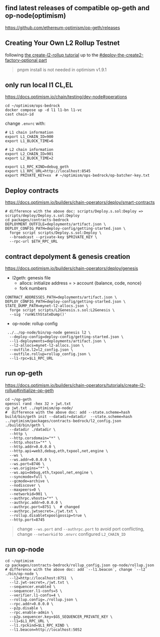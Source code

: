 ## find latest releases of compatible op-geth and op-node(optimism)
https://github.com/ethereum-optimism/op-geth/releases

## Creating Your Own L2 Rollup Testnet
following [the create-l2-rollup tutorial](https://docs.optimism.io/builders/chain-operators/tutorials/create-l2-rollup) up to the [#deploy-the-create2-factory-optional part](https://docs.optimism.io/builders/chain-operators/tutorials/create-l2-rollup#deploy-the-create2-factory-optional)
> pnpm install is not needed in optimism v1.9.1
## only run local l1 CL,EL
https://docs.optimism.io/chain/testing/dev-node#operations
```
cd ~/optimism/ops-bedrock
docker compose up -d l1 l1-bn l1-vc
cast chain-id
```

change `.envrc` with:
```
# L1 chain information
export L1_CHAIN_ID=900
export L1_BLOCK_TIME=6

# L2 chain information
export L2_CHAIN_ID=901
export L2_BLOCK_TIME=2

export L1_RPC_KIND=debug_geth
export L1_RPC_URL=http://localhost:8545
export PRIVATE_KEY=xx  # ~/optimism/ops-bedrock/op-batcher-key.txt
```

## Deploy contracts
https://docs.optimism.io/builders/chain-operators/deploy/smart-contracts
```
# difference with the above doc: scripts/Deploy.s.sol:Deploy => scripts/deploy/Deploy.s.sol:Deploy
cd packages/contracts-bedrock
DEPLOYMENT_OUTFILE=deployments/artifact.json \
DEPLOY_CONFIG_PATH=deploy-config/getting-started.json \
  forge script scripts/Deploy.s.sol:Deploy \
  --broadcast --private-key $PRIVATE_KEY \ 
  --rpc-url $ETH_RPC_URL
```

## contract depolyment & genesis creation
https://docs.optimism.io/builders/chain-operators/deploy/genesis
- l2geth: genesis file
  - allocs: initialize address = > account {balance, code, nonce}
  - fork numbers
 
```
CONTRACT_ADDRESSES_PATH=deployments/artifact.json \
DEPLOY_CONFIG_PATH=deploy-config/getting-started.json \
STATE_DUMP_PATH=mynet-l2-allocs.json \
  forge script scripts/L2Genesis.s.sol:L2Genesis \
  --sig 'runWithStateDump()'
```

- op-node: rollup config
```
 ../../op-node/bin/op-node genesis l2 \
  --deploy-config=deploy-config/getting-started.json \
  --l1-deployments=deployments/artifact.json \
  --l2-allocs=mynet-l2-allocs.json \
  --outfile.l2=l2_config.json \
  --outfile.rollup=rollup_config.json \
  --l1-rpc=$L1_RPC_URL
```

## run op-geth
https://docs.optimism.io/builders/chain-operators/tutorials/create-l2-rollup#initialize-op-geth
```
cd ~/op-geth
openssl rand -hex 32 > jwt.txt
cp jwt.txt ../optimism/op-node/
#  difference with the above doc: add --state.scheme=hash
build/bin/geth init --datadir=datadir  --state.scheme=hash ../optimism/packages/contracts-bedrock/l2_config.json
./build/bin/geth \
  --datadir ./datadir \
  --http \
  --http.corsdomain="*" \
  --http.vhosts="*" \
  --http.addr=0.0.0.0 \
  --http.api=web3,debug,eth,txpool,net,engine \
  --ws \
  --ws.addr=0.0.0.0 \
  --ws.port=8746 \ 
  --ws.origins="*" \
  --ws.api=debug,eth,txpool,net,engine \
  --syncmode=full \
  --gcmode=archive \
  --nodiscover \
  --maxpeers=0 \
  --networkid=901 \ 
  --authrpc.vhosts="*" \
  --authrpc.addr=0.0.0.0 \
  --authrpc.port=8751 \  # changed
  --authrpc.jwtsecret=./jwt.txt \
  --rollup.disabletxpoolgossip=true \
  --http.port=8745
```
> change `--ws.port` and `--authrpc.port` to avoid port conflicting, change `--networkid` to `.envrc` configured `L2_CHAIN_ID`
## run op-node
```
cd ~/optimism
cp packages/contracts-bedrock/rollup_config.json op-node/rollup.json
# difference with the above doc: add `--l1.beacon`, change `--l2`
./bin/op-node \
  --l2=http://localhost:8751  \
  --l2.jwt-secret=./jwt.txt \
  --sequencer.enabled \
  --sequencer.l1-confs=5 \
  --verifier.l1-confs=4 \
  --rollup.config=./rollup.json \
  --rpc.addr=0.0.0.0 \
  --p2p.disable \
  --rpc.enable-admin \
  --p2p.sequencer.key=$GS_SEQUENCER_PRIVATE_KEY \
  --l1=$L1_RPC_URL \
  --l1.rpckind=$L1_RPC_KIND \
  --l1.beacon=http://localhost:5052 
```


